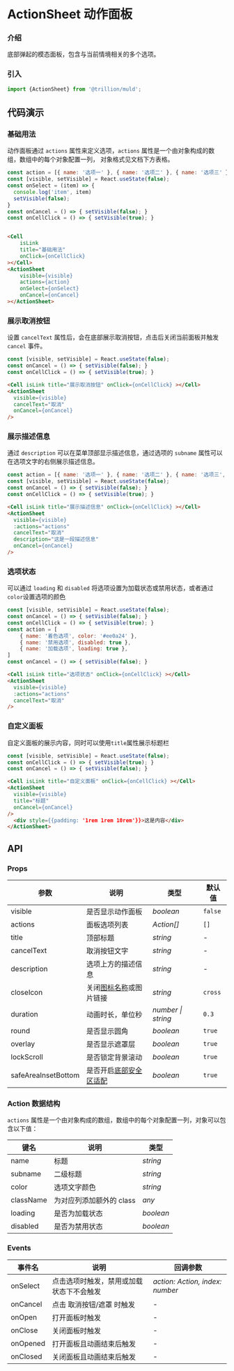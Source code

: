 # ActionSheet 动作面板

### 介绍

底部弹起的模态面板，包含与当前情境相关的多个选项。

### 引入

```js
import {ActionSheet} from '@trillion/muld';
```

## 代码演示

### 基础用法

动作面板通过 `actions` 属性来定义选项，`actions` 属性是一个由对象构成的数组，数组中的每个对象配置一列，     对象格式见文档下方表格。

```js
const action = [{ name: '选项一' }, { name: '选项二' }, { name: '选项三' }]
const [visible, setVisible] = React.useState(false);
const onSelect = (item) => {
  console.log('item', item)
  setVisible(false); 
}
const onCancel = () => { setVisible(false); }
const onCellClick = () => { setVisible(true); }
```
```html

<Cell
    isLink
    title="基础用法"
    onClick={onCellClick}
></Cell>
<ActionSheet
    visible={visible}
    actions={action}
    onSelect={onSelect}
    onCancel={onCancel}
></ActionSheet>
```

### 展示取消按钮

设置 `cancelText` 属性后，会在底部展示取消按钮，点击后关闭当前面板并触发 `cancel` 事件。

```js
const [visible, setVisible] = React.useState(false);
const onCancel = () => { setVisible(false); }
const onCellClick = () => { setVisible(true); }
```
```html
<Cell isLink title="展示取消按钮" onClick={onCellClick} ></Cell>
<ActionSheet
  visible={visible}
  cancelText="取消"
  onCancel={onCancel}
/>
```

### 展示描述信息

通过 `description` 可以在菜单顶部显示描述信息，通过选项的 `subname` 属性可以在选项文字的右侧展示描述信息。

```js
const action = [{ name: '选项一' }, { name: '选项二' }, { name: '选项三', subname: '这是一段描述信息'}]
const [visible, setVisible] = React.useState(false);
const onCancel = () => { setVisible(false); }
const onCellClick = () => { setVisible(true); }
```
```html
<Cell isLink title="展示描述信息" onClick={onCellClick} ></Cell>
<ActionSheet
  visible={visible}
  :actions="actions"
  cancelText="取消"
  description="这是一段描述信息"
  onCancel={onCancel}
/>
```

### 选项状态

可以通过 `loading` 和 `disabled` 将选项设置为加载状态或禁用状态，或者通过`color`设置选项的颜色

```js
const [visible, setVisible] = React.useState(false);
const onCancel = () => { setVisible(false); }
const onCellClick = () => { setVisible(true); }
const action = [
    { name: '着色选项', color: '#ee0a24' },
    { name: '禁用选项', disabled: true },
    { name: '加载选项', loading: true },
]
const onCancel = () => { setVisible(false); }
```
```html
<Cell isLink title="选项状态" onClick={onCellClick} ></Cell>
<ActionSheet
  visible={visible}
  :actions="actions"
  cancelText="取消"
/>
```

### 自定义面板

自定义面板的展示内容，同时可以使用`title`属性展示标题栏

```js
const [visible, setVisible] = React.useState(false);
const onCellClick = () => { setVisible(true); }
const onCancel = () => { setVisible(false); }
```
```html
<Cell isLink title="自定义面板" onClick={onCellClick} ></Cell>
<ActionSheet
  visible={visible}
  title="标题"
  onCancel={onCancel}
/>
  <div style={{padding: '1rem 1rem 10rem'}}>这是内容</div>
</ActionSheet>
```

## API

### Props

| 参数                       | 说明                                                                  | 类型                      | 默认值  |
| -------------------------- | --------------------------------------------------------------------- | ------------------------- | ------- |
| visible                      | 是否显示动作面板                                                      | _boolean_                 | `false` |
| actions                    | 面板选项列表                                                          | _Action[]_                | `[]`    |
| title                      | 顶部标题                                                              | _string_                  | -       |
| cancelText                 | 取消按钮文字                                                          | _string_                  | -       |
| description                | 选项上方的描述信息                                                    | _string_                  | -       |
| closeIcon                  | 关闭[图标名称](#/zh-CN/icon)或图片链接                                | _string_                  | `cross` |
| duration                   | 动画时长，单位秒                                                      | _number \| string_        | `0.3`   |
| round                      | 是否显示圆角                                                          | _boolean_                 | `true`  |
| overlay                    | 是否显示遮罩层                                                        | _boolean_                 | `true`  |
| lockScroll                 | 是否锁定背景滚动                                                      | _boolean_                 | `true`  |
| safeAreaInsetBottom     | 是否开启[底部安全区适配](#/zh-CN/quickstart#di-bu-an-quan-qu-gua-pei) | _boolean_                 | `true`  |

### Action 数据结构

`actions` 属性是一个由对象构成的数组，数组中的每个对象配置一列，对象可以包含以下值：

| 键名      | 说明                     | 类型      |
| --------- | ------------------------ | --------- |
| name      | 标题                     | _string_  |
| subname   | 二级标题                 | _string_  |
| color     | 选项文字颜色             | _string_  |
| className | 为对应列添加额外的 class | _any_     |
| loading   | 是否为加载状态           | _boolean_ |
| disabled  | 是否为禁用状态           | _boolean_ |

### Events

| 事件名 | 说明                                     | 回调参数                        |
| ------ | ---------------------------------------- | ------------------------------- |
| onSelect | 点击选项时触发，禁用或加载状态下不会触发 | _action: Action, index: number_ |
| onCancel | 点击 取消按钮/遮罩 时触发                       | -                               |
| onOpen   | 打开面板时触发                           | -                               |
| onClose  | 关闭面板时触发                           | -                               |
| onOpened | 打开面板且动画结束后触发                 | -                               |
| onClosed | 关闭面板且动画结束后触发                 | -                               |

